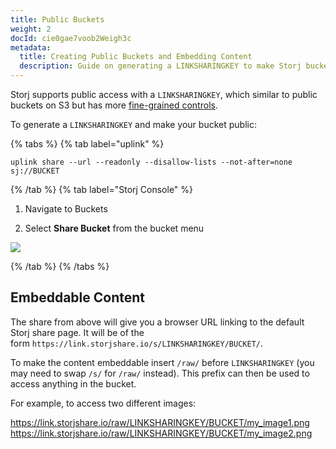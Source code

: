 ```yaml
---
title: Public Buckets
weight: 2
docId: cie0gae7voob2Weigh3c
metadata:
  title: Creating Public Buckets and Embedding Content
  description: Guide on generating a LINKSHARINGKEY to make Storj buckets public and embedding content from the buckets.
---
```


Storj supports public access with a `LINKSHARINGKEY`, which similar to public buckets on S3 but has more [fine-grained controls](docId:tBnCSrmR1jbOewG38fIr4#flags).

To generate a `LINKSHARINGKEY` and make your bucket public:

{% tabs %}
{% tab label="uplink" %}

```shell
uplink share --url --readonly --disallow-lists --not-after=none sj://BUCKET
```

{% /tab %}
{% tab label="Storj Console" %}

1. Navigate to Buckets

1. Select **Share Bucket** from the bucket menu

![](https://link.us1.storjshare.io/raw/jua7rls6hkx5556qfcmhrqed2tfa/docs/images/cie0gae7voob2Weigh3c_public_buckets.png)

{% /tab %}
{% /tabs %}

## Embeddable Content

The share from above will give you a browser URL linking to the default Storj share page. It will be of the form `https://link.storjshare.io/s/LINKSHARINGKEY/BUCKET/`.

To make the content embeddable insert `/raw/` before `LINKSHARINGKEY` (you may need to swap `/s/` for `/raw/` instead). This prefix can then be used to access anything in the bucket.

For example, to access two different images:

https://link.storjshare.io/raw/LINKSHARINGKEY/BUCKET/my_image1.png
https://link.storjshare.io/raw/LINKSHARINGKEY/BUCKET/my_image2.png

